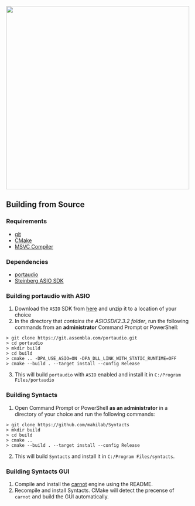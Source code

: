 <img src="https://raw.githubusercontent.com/mahilab/Syntacts/master/logo/logo_text.png" width="500">


## Building from Source

### Requirements

- [git](https://git-scm.com/)
- [CMake](https://cmake.org/)
- [MSVC Compiler](https://visualstudio.microsoft.com/vs/)

### Dependencies

- [portaudio](http://www.portaudio.com/)
- [Steinberg ASIO SDK](https://www.steinberg.net/en/company/developers.html)

### Building portaudio with ASIO
1. Download the `ASIO` SDK from [here](https://www.steinberg.net/en/company/developers.html) and unzip it to a location of your choice
2. In the directory that *contains the ASIOSDK2.3.2 folder*, run the following commands from an **administrator** Command Prompt or PowerShell:
```shell
> git clone https://git.assembla.com/portaudio.git 
> cd portaudio
> mkdir build
> cd build
> cmake .. -DPA_USE_ASIO=ON -DPA_DLL_LINK_WITH_STATIC_RUNTIME=OFF
> cmake --build . --target install --config Release
```
3. This will build `portaudio` with `ASIO` enabled and install it in `C:/Program Files/portaudio`

### Building Syntacts

1. Open Command Prompt or PowerShell **as an administrator** in a directory of your choice and run the following commands:

```shell
> git clone https://github.com/mahilab/Syntacts
> mkdir build
> cd build
> cmake .. 
> cmake --build . --target install --config Release
```

2. This will build `Syntacts` and install it in `C:/Program Files/syntacts`.

### Building Syntacts GUI

1. Compile and install the [carnot](https://github.com/epezent/carnot) engine using the README.
2. Recompile and install Syntacts. CMake will detect the precense of `carnot` and build the GUI automatically.
